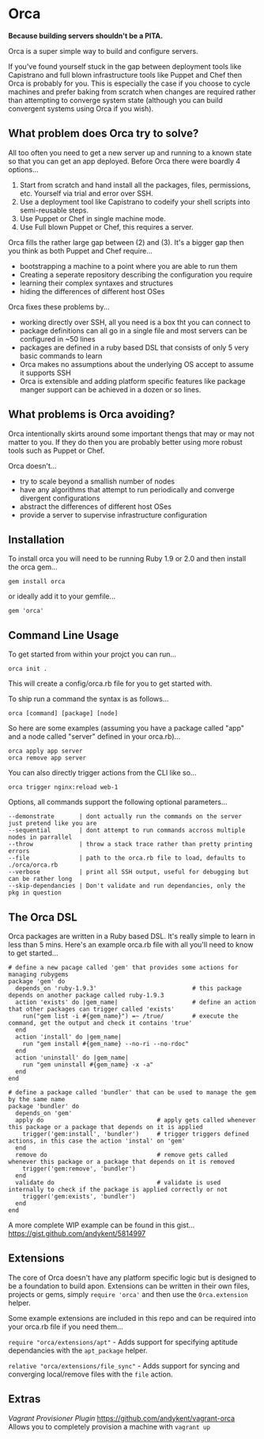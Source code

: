 Orca
====

**Because building servers shouldn't be a PITA.**

Orca is a super simple way to build and configure servers.

If you've found yourself stuck in the gap between deployment tools like Capistrano and full blown infrastructure tools like Puppet and Chef then Orca is probably for you. This is especially the case if you choose to cycle machines and prefer baking from scratch when changes are required rather than attempting to converge system state (although you can build convergent systems using Orca if you wish).


What problem does Orca try to solve?
------------------------------------

All too often you need to get a new server up and running to a known state so that you can get an app deployed. Before Orca there were boardly 4 options...

1. Start from scratch and hand install all the packages, files, permissions, etc. Yourself via trial and error over SSH.
2. Use a deployment tool like Capistrano to codeify your shell scripts into semi-reusable steps.
3. Use Puppet or Chef in single machine mode.
4. Use Full blown Puppet or Chef, this requires a server.

Orca fills the rather large gap between (2) and (3). It's a bigger gap then you think as both Puppet and Chef require...

- bootstrapping a machine to a point where you are able to run them
- Creating a seperate repository describing the configuration you require
- learning their complex syntaxes and structures
- hiding the differences of different host OSes

Orca fixes these problems by...

- working directly over SSH, all you need is a box tht you can connect to
- package definitions can all go in a single file and most servers can be configured in ~50 lines
- packages are defined in a ruby based DSL that consists of only 5 very basic commands to learn
- Orca makes no assumptions about the underlying OS accept to assume it supports SSH
- Orca is extensible and adding platform specific features like package manger support can be achieved in a dozen or so lines.


What problems is Orca avoiding?
-------------------------------

Orca intentionally skirts around some important thengs that may or may not matter to you. If they do then you are probably better using more robust tools such as Puppet or Chef.

Orca doesn't...

- try to scale beyond a smallish number of nodes
- have any algorithms that attempt to run periodically and converge divergent configurations
- abstract the differences of different host OSes
- provide a server to supervise infrastructure configuration


Installation
------------

To install orca you will need to be running Ruby 1.9 or 2.0 and then install the orca gem...

    gem install orca

or ideally add it to your gemfile...

    gem 'orca'


Command Line Usage
------------------

To get started from within your projct you can run...

    orca init .

This will create a config/orca.rb file for you to get started with.

To ship run a command the syntax is as follows...

    orca [command] [package] [node]

So here are some examples (assuming you have a package called "app" and a node called "server" defined in your orca.rb)...

    orca apply app server
    orca remove app server

You can also directly trigger actions from the CLI like so...

    orca trigger nginx:reload web-1

Options, all commands support the following optional parameters...

    --demonstrate       | dont actually run the commands on the server just pretend like you are
    --sequential        | dont attempt to run commands accross multiple nodes in parrallel
    --throw             | throw a stack trace rather than pretty printing errors
    --file              | path to the orca.rb file to load, defaults to ./orca/orca.rb
    --verbose           | print all SSH output, useful for debugging but can be rather long
    --skip-dependancies | Don't validate and run dependancies, only the pkg in question


The Orca DSL
------------

Orca packages are written in a Ruby based DSL. It's really simple to learn in less than 5 mins. Here's an example orca.rb file with all you'll need to know to get started...

    # define a new pacage called 'gem' that provides some actions for managing rubygems
    package 'gem' do
      depends_on 'ruby-1.9.3'                           # this package depends on another package called ruby-1.9.3
      action 'exists' do |gem_name|                     # define an action that other packages can trigger called 'exists'
        run("gem list -i #{gem_name}") =~ /true/        # execute the command, get the output and check it contains 'true'
      end
      action 'install' do |gem_name|
        run "gem install #{gem_name} --no-ri --no-rdoc"
      end
      action 'uninstall' do |gem_name|
        run "gem uninstall #{gem_name} -x -a"
      end
    end

    # define a package called 'bundler' that can be used to manage the gem by the same name
    package 'bundler' do
      depends_on 'gem'
      apply do                                # apply gets called whenever this package or a package that depends on it is applied
        trigger('gem:install', 'bundler')     # trigger triggers defined actions, in this case the action 'instal' on 'gem'
      end
      remove do                               # remove gets called whenever this package or a package that depends on it is removed
        trigger('gem:remove', 'bundler')
      end
      validate do                             # validate is used internally to check if the package is applied correctly or not
        trigger('gem:exists', 'bundler')
      end
    end

A more complete WIP example can be found in this gist... https://gist.github.com/andykent/5814997


Extensions
----------

The core of Orca doesn't have any platform specific logic but is designed to be a foundation to build apon. Extensions can be written in their own files, projects or gems, simply `require 'orca'` and then use the `Orca.extension` helper.

Some example extensions are included in this repo and can be required into your orca.rb file if you need them...

`require "orca/extensions/apt"` - Adds support for specifying aptitude dependancies with the `apt_package` helper.

`relative "orca/extensions/file_sync"` - Adds support for syncing and converging local/remove files with the `file` action.


Extras
------

*Vagrant Provisioner Plugin*
https://github.com/andykent/vagrant-orca
Allows you to completely provision a machine with `vagrant up`
